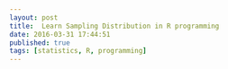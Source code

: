 ```yaml
---
layout: post
title:  Learn Sampling Distribution in R programming
date: 2016-03-31 17:44:51
published: true
tags: [statistics, R, programming]
---
```





